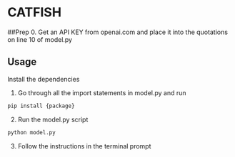 # CATFISH

##Prep
0. Get an API KEY from openai.com and place it into the quotations on line 10 of model.py

## Usage

Install the dependencies
1. Go through all the import statements in model.py and run 
```bash
pip install {package}
```
2. Run the model.py script
```bash
python model.py
```
3. Follow the instructions in the terminal prompt
